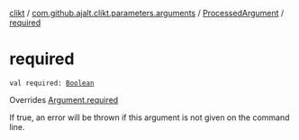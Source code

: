 [clikt](../../index.md) / [com.github.ajalt.clikt.parameters.arguments](../index.md) / [ProcessedArgument](index.md) / [required](./required.md)

# required

`val required: `[`Boolean`](https://kotlinlang.org/api/latest/jvm/stdlib/kotlin/-boolean/index.html)

Overrides [Argument.required](../-argument/required.md)

If true, an error will be thrown if this argument is not given on the command line.

